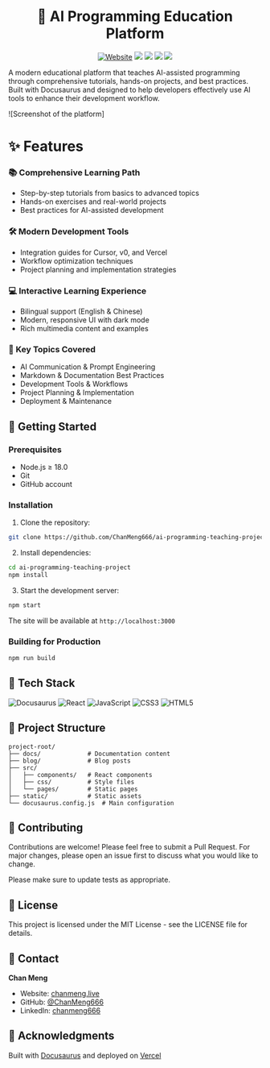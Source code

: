 <div align="center">
 <h1>🤖 AI Programming Education Platform</h1>
 <a href="https://chanmeng.live"><img src="https://img.shields.io/badge/website-chanmeng.live-blue?style=flat" alt="Website" /></a>
 <img src="https://img.shields.io/badge/docusaurus-v3.6.1-blue?style=flat" />
 <img src="https://img.shields.io/badge/react-%5E18.0.0-blue?style=flat" />
 <img src="https://img.shields.io/badge/license-MIT-green?style=flat" />
 <img src="https://img.shields.io/badge/PRs-welcome-brightgreen?style=flat" />
</div>

A modern educational platform that teaches AI-assisted programming through comprehensive tutorials, hands-on projects, and best practices. Built with Docusaurus and designed to help developers effectively use AI tools to enhance their development workflow.

![Screenshot of the platform]

# ✨ Features

### 📚 Comprehensive Learning Path
- Step-by-step tutorials from basics to advanced topics
- Hands-on exercises and real-world projects
- Best practices for AI-assisted development

### 🛠️ Modern Development Tools
- Integration guides for Cursor, v0, and Vercel
- Workflow optimization techniques
- Project planning and implementation strategies

### 💻 Interactive Learning Experience
- Bilingual support (English & Chinese)
- Modern, responsive UI with dark mode
- Rich multimedia content and examples

### 🌟 Key Topics Covered
- AI Communication & Prompt Engineering
- Markdown & Documentation Best Practices
- Development Tools & Workflows
- Project Planning & Implementation
- Deployment & Maintenance

## 🚀 Getting Started

### Prerequisites
- Node.js ≥ 18.0
- Git
- GitHub account

### Installation

1. Clone the repository:
```bash
git clone https://github.com/ChanMeng666/ai-programming-teaching-project.git
```

2. Install dependencies:
```bash
cd ai-programming-teaching-project
npm install
```

3. Start the development server:
```bash
npm start
```

The site will be available at `http://localhost:3000`

### Building for Production
```bash
npm run build
```

## 🔧 Tech Stack

![Docusaurus](https://img.shields.io/badge/Docusaurus-3.6.1-blue?style=for-the-badge&logo=docusaurus)
![React](https://img.shields.io/badge/React-18.0.0-blue?style=for-the-badge&logo=react)
![JavaScript](https://img.shields.io/badge/JavaScript-ES6+-yellow?style=for-the-badge&logo=javascript)
![CSS3](https://img.shields.io/badge/CSS3-1572B6?style=for-the-badge&logo=css3)
![HTML5](https://img.shields.io/badge/HTML5-E34F26?style=for-the-badge&logo=html5&logoColor=white)

## 📁 Project Structure
```
project-root/
├── docs/             # Documentation content
├── blog/             # Blog posts
├── src/              
│   ├── components/   # React components
│   ├── css/          # Style files
│   └── pages/        # Static pages
├── static/           # Static assets
└── docusaurus.config.js  # Main configuration
```

## 🤝 Contributing

Contributions are welcome! Please feel free to submit a Pull Request. For major changes, please open an issue first to discuss what you would like to change.

Please make sure to update tests as appropriate.

## 📝 License

This project is licensed under the MIT License - see the LICENSE file for details.

## 📧 Contact

**Chan Meng**
- Website: [chanmeng.live](https://chanmeng.live)
- GitHub: [@ChanMeng666](https://github.com/ChanMeng666)
- LinkedIn: [chanmeng666](https://www.linkedin.com/in/chanmeng666)

## 🙏 Acknowledgments

Built with [Docusaurus](https://docusaurus.io/) and deployed on [Vercel](https://vercel.com)
